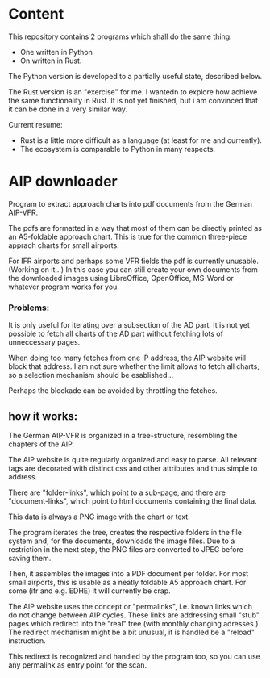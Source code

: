 # Content

This repository contains 2 programs which shall do the same thing. 

- One written in Python
- On written in Rust.

The Python version is developed to a partially useful state, described below.

The Rust version is an "exercise" for me. I wantedn to explore how achieve the same functionality in Rust. It is not yet finished, but i am convinced that it can be done in a very similar way. 

Current resume: 
- Rust is a little more difficult as a language (at least for me and currently). 
- The ecosystem is comparable to Python in many respects. 

# AIP downloader

Program to extract approach charts into pdf documents from the German 
AIP-VFR.

The pdfs are formatted in a way that most of them can be directly
printed as an A5-foldable approach chart. This is true for the common
three-piece apprach charts for small airports. 

For IFR airports and perhaps some VFR fields the pdf is currently 
unusable. (Working on it...) In this case you can still create your own documents from 
the downloaded images using LibreOffice, OpenOffice, MS-Word or whatever 
program works for you.

### Problems:
It is only useful for iterating over a subsection of the AD part. It is not
yet possible to fetch all charts of the AD part without fetching lots of unneccessary
pages. 

When doing too many fetches from one IP address, the AIP website will block that address. I am not sure
whether the limit allows to fetch all charts, so a selection mechanism should be esablished... 

Perhaps the blockade can be avoided by throttling the fetches.  

## how it works:

The German AIP-VFR is organized in a tree-structure, resembling the chapters
of the AIP.

The AIP website is quite regularly organized and easy to parse. All
relevant tags are decorated with distinct css and other attributes and 
thus simple to address.

There are "folder-links", which point to a sub-page, and there are 
"document-links", which point to html documents containing the final
data. 

This data is always a PNG image with the chart or text. 

The program iterates the tree, creates the respective folders in 
the file system and, for the documents, downloads the image files. 
Due to a restriction in the next step, the PNG files are converted 
to JPEG before saving them.

Then, it assembles the images into a PDF document per folder. 
For most small airports, this is usable as a neatly foldable A5 approach chart.
For some (ifr and e.g. EDHE) it will currently be crap.  


The AIP website uses the concept or "permalinks", i.e. known links which do 
not change between AIP cycles. These links are addressing small "stub" 
pages which redirect into the "real" tree (with monthly changing adresses.)
The redirect mechanism might be a bit unusual, it is handled be a "reload" instruction. 

This redirect is recognized and handled by the program too, so you can use
any permalink as entry point for the scan.